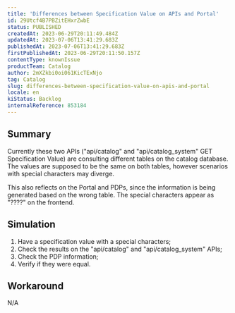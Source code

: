 ```yaml
---
title: 'Differences between Specification Value on APIs and Portal'
id: 29Utcf4B7PBZitEHxrZwbE
status: PUBLISHED
createdAt: 2023-06-29T20:11:49.484Z
updatedAt: 2023-07-06T13:41:29.683Z
publishedAt: 2023-07-06T13:41:29.683Z
firstPublishedAt: 2023-06-29T20:11:50.157Z
contentType: knownIssue
productTeam: Catalog
author: 2mXZkbi0oi061KicTExNjo
tag: Catalog
slug: differences-between-specification-value-on-apis-and-portal
locale: en
kiStatus: Backlog
internalReference: 853184
---
```


## Summary



Currently these two APIs ("api/catalog" and "api/catalog_system" GET Specification Value) are consulting different tables on the catalog database. The values are supposed to be the same on both tables, however scenarios with special characters may diverge.

This also reflects on the Portal and PDPs, since the information is being generated based on the wrong table. The special characters appear as "????" on the frontend.


##

## Simulation



1. Have a specification value with a special characters;
2. Check the results on the "api/catalog" and "api/catalog_system" APIs;
3. Check the PDP information;
4. Verify if they were equal.


##

## Workaround


N/A





